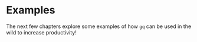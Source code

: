 # Examples

The next few chapters explore some examples of how `gq` can be used in the wild to increase productivity!
